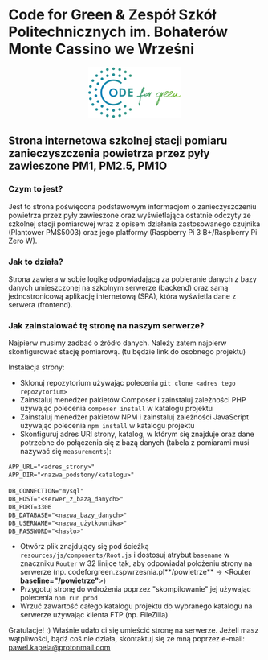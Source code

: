 # Code for Green & Zespół Szkół Politechnicznych im. Bohaterów Monte Cassino we Wrześni

<p align="center">
  <img src="/public/img/logo2.png?raw=true" alt="Code for Green logo">
</p>

## Strona internetowa szkolnej stacji pomiaru zanieczyszczenia powietrza przez pyły zawieszone PM1, PM2.5, PM1O

### Czym to jest?

Jest to strona poświęcona podstawowym informacjom o zanieczyszczeniu powietrza przez pyły zawieszone oraz wyświetlająca ostatnie odczyty ze szkolnej stacji pomiarowej wraz z opisem działania zastosowanego czujnika (Plantower PMS5003) oraz jego platformy (Raspberry Pi 3 B+/Raspberry Pi Zero W).

### Jak to działa?

Strona zawiera w sobie logikę odpowiadającą za pobieranie danych z bazy danych umieszczonej na szkolnym serwerze (backend) oraz samą jednostronicową aplikację internetową (SPA), która wyświetla dane z serwera (frontend).

### Jak zainstalować tę stronę na naszym serwerze?

Najpierw musimy zadbać o źródło danych. Należy zatem najpierw skonfigurować stację pomiarową. (tu będzie link do osobnego projektu)

Instalacja strony:
- Sklonuj repozytorium używając polecenia ```git clone <adres tego repozytorium>```
- Zainstaluj menedżer pakietów Composer i zainstaluj zależności PHP używając polecenia ```composer install``` w katalogu projektu
- Zainstaluj menedżer pakietów NPM i zainstaluj zależności JavaScript używając polecenia ```npm install``` w katalogu projektu
- Skonfiguruj adres URl strony, katalog, w którym się znajduje oraz dane potrzebne do połączenia się z bazą danych (tabela z pomiarami musi nazywać się ```measurements```):
```
APP_URL="<adres_strony>"
APP_DIR="<nazwa_podstony/katalogu>"

DB_CONNECTION="mysql"
DB_HOST="<serwer_z_bazą_danych>"
DB_PORT=3306
DB_DATABASE="<nazwa_bazy_danych>"
DB_USERNAME="<nazwa_użytkownika>"
DB_PASSWORD="<hasło>"
```
- Otwórz plik znajdujący się pod ścieżką ```resources/js/components/Root.js``` i dostosuj atrybut ```basename``` w znaczniku ```Router``` w 32 linijce tak, aby odpowiadał położeniu strony na serwerze (np. codeforgreen.zspwrzesnia.pl**/powietrze** -> <Router **baseline="/powietrze"**>)
- Przygotuj stronę do wdrożenia poprzez "skompilowanie" jej używając polecenia ```npm run prod```
- Wrzuć zawartość całego katalogu projektu do wybranego katalogu na serwerze używając klienta FTP (np. FileZilla)

Gratulacje! :) Właśnie udało ci się umieścić stronę na serwerze.
Jeżeli masz wątpliwości, bądź coś nie działa, skontaktuj się ze mną poprzez e-mail: pawel.kapela@protonmail.com
